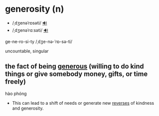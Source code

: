 # generosity (n)

- /ˌdʒenəˈrɒsəti/ [🔊](https://www.oxfordlearnersdictionaries.com/media/english/uk_pron/g/gen/gener/generosity__gb_1.mp3)
- /ˌdʒenəˈrɑːsəti/ [🔊](https://www.oxfordlearnersdictionaries.com/media/english/us_pron/g/gen/gener/generosity__us_1.mp3)

ge-ne-ro-si-ty /ˌdʒe-nə-ˈrɒ-sə-ti/

uncountable, singular

## the fact of being [generous](generous-adj.md#giving-or-willing-to-give-freely-given-freely) (willing to do kind things or give somebody money, gifts, or time freely)

hào phóng

- This can lead to a shift of needs or generate new [reverses](../r/reserve-n.md#a-supply-of-something-that-is-available-to-be-used-in-the-future-or-when-it-is-needed) of kindness and generosity.